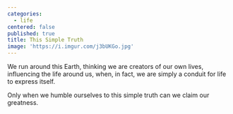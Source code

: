```yaml
---
categories:
  - life
centered: false
published: true
title: This Simple Truth
image: 'https://i.imgur.com/j3bUKGo.jpg'
---
```

We run around this Earth,
thinking we are creators
of our own lives,
influencing 
the life around us,
when, in fact,
we are simply a conduit
for life
to express itself.

Only when we humble ourselves
to this simple truth
can we claim our greatness.